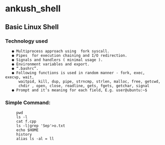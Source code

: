 # ankush_shell
## Basic Linux Shell
   ### Technology used
       ● Multiprocess approach using  fork syscall.
       ● Pipes  for execution chaining and I/O redirection.
       ● Signals and handlers ( minimal usage ).
       ● Environment variables and export.
       ● “.bashrc”.
       ● Following functions is used in random manner - fork, exec, execvp, wait,
          waitpid, kill, dup, pipe, strncmp, strlen, malloc, free, getcwd,
          chdir , open, close, readline, gets, fgets, getchar, signal
       ● Prompt and it’s meaning for each field, E.g. user@ubuntu:~$
   ### Simple Command:
         pwd
         ls -l
         cat f.cpp
         ls -l|grep 'Sep'>o.txt
         echo $HOME
         history
         alias ls -al = ll
         
         
         

